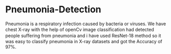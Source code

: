 # Pneumonia-Detection
Pneumonia is a respiratory infection caused by bacteria or viruses. We have chest X-ray with the help of openCv image classiﬁcation had detected people suﬀering from pneumonia and i have used ResNet-18 method so it was easy to classify pneumonia in X-ray datasets and got the Accuracy of 97%.
